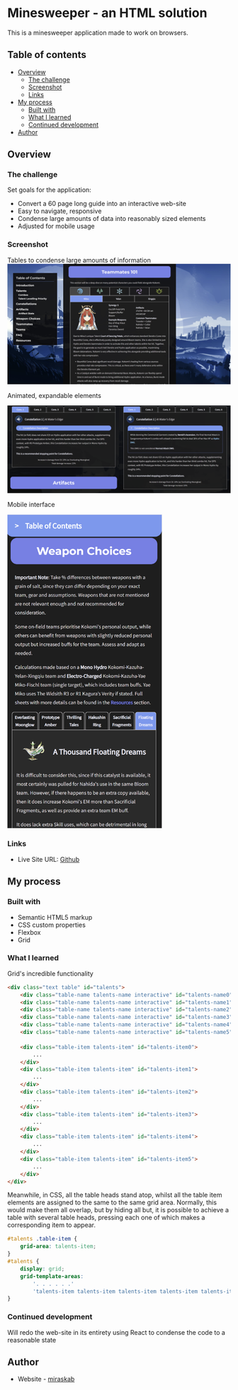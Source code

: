 # Minesweeper - an HTML solution

This is a minesweeper application made to work on browsers. 

## Table of contents

- [Overview](#overview)
  - [The challenge](#the-challenge)
  - [Screenshot](#screenshot)
  - [Links](#links)
- [My process](#my-process)
  - [Built with](#built-with)
  - [What I learned](#what-i-learned)
  - [Continued development](#continued-development)
- [Author](#author)


## Overview

### The challenge

Set goals for the application:

- Convert a 60 page long guide into an interactive web-site
- Easy to navigate, responsive
- Condense large amounts of data into reasonably sized elements
- Adjusted for mobile usage

### Screenshot
Tables to condense large amounts of information
![](./screenshot1.jpg)


Animated, expandable elements

![](./screenshot2.jpg)


Mobile interface

<img src="./screenshot3.jpg" width="350">


### Links

- Live Site URL: [Github](https://mkab2000.github.io/kokomi/)

## My process

### Built with

- Semantic HTML5 markup
- CSS custom properties
- Flexbox
- Grid

### What I learned

Grid's incredible functionality
```html
<div class="text table" id="talents">
    <div class="table-name talents-name interactive" id="talents-name0" name="first"><b>Normal Attack</b></div>
    <div class="table-name talents-name interactive" id="talents-name1"><b>Elemental Skill</b></div>
    <div class="table-name talents-name interactive" id="talents-name2"><b>Elemental Burst</b></div>
    <div class="table-name talents-name interactive" id="talents-name3"><b>Ascension 1 Passive</b></div>
    <div class="table-name talents-name interactive" id="talents-name4"><b>Ascension 4 Passive</b></div>
    <div class="table-name talents-name interactive" id="talents-name5"><b>Unique Passive</b></div>

    <div class="table-item talents-item" id="talents-item0">
        ...
    </div>
    <div class="table-item talents-item" id="talents-item1">
        ...
    </div>
    <div class="table-item talents-item" id="talents-item2">
        ...
    </div>
    <div class="table-item talents-item" id="talents-item3">
        ...
    </div>
    <div class="table-item talents-item" id="talents-item4">
        ...
    </div>
    <div class="table-item talents-item" id="talents-item5">
        ...
    </div>
</div>
```

Meanwhile, in CSS, all the table heads stand atop, whilst all the table item elements are assigned to the same to the same grid area. Normally, this would make them all overlap, but by hiding all but, it is possible to achieve a table with several table heads, pressing each one of which makes a corresponding item to appear.
```css
#talents .table-item {
    grid-area: talents-item;
}
#talents {
    display: grid;
    grid-template-areas: 
        '. . . . . .'
        'talents-item talents-item talents-item talents-item talents-item talents-item';
}
```
### Continued development

Will redo the web-site in its entirety using React to condense the code to a reasonable state

## Author

- Website - [miraskab](https://github.com/mkab2000)